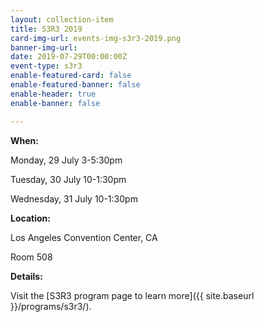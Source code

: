 ```yaml
---
layout: collection-item
title: S3R3 2019
card-img-url: events-img-s3r3-2019.png
banner-img-url:
date: 2019-07-29T00:00:00Z
event-type: s3r3
enable-featured-card: false
enable-featured-banner: false
enable-header: true
enable-banner: false

---
```

**When:**

Monday, 29 July 3-5:30pm

Tuesday, 30 July 10-1:30pm

Wednesday, 31 July 10-1:30pm

**Location:** 

Los Angeles Convention Center, CA

Room 508

**Details:** 

Visit the [S3R3 program page to learn more]({{ site.baseurl }}/programs/s3r3/).